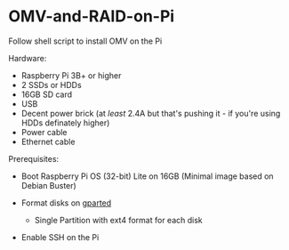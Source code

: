 # OMV-and-RAID-on-Pi

Follow shell script to install OMV on the Pi

Hardware:
* Raspberry Pi 3B+ or higher
* 2 SSDs or HDDs
* 16GB SD card
* USB
* Decent power brick (at _least_ 2.4A but that's pushing it - if you're using HDDs definately higher)
* Power cable
* Ethernet cable


Prerequisites:

* Boot Raspberry Pi OS (32-bit) Lite on 16GB (Minimal image based on Debian Buster)

* Format disks on [gparted](https://gparted.org/) 
    * Single Partition with ext4 format for each disk

* Enable SSH on the Pi


